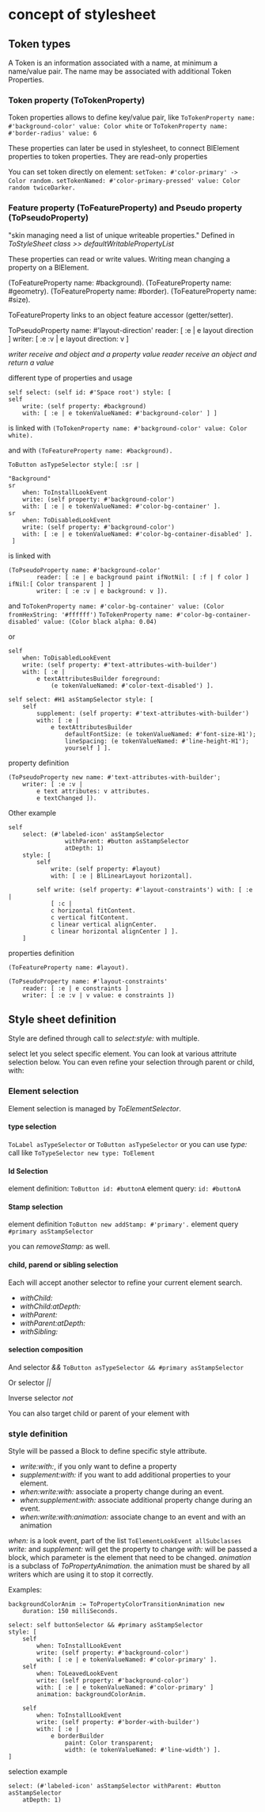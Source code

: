 # concept of stylesheet

## Token types

A Token is an information associated with a name, at minimum a name/value pair.
The name may be associated with additional Token Properties.

### Token property (ToTokenProperty)

Token properties allows to define key/value pair, like
`ToTokenProperty name: #'background-color' value: Color white`
or
`ToTokenProperty name: #'border-radius' value: 6`

These properties can later be used in stylesheet, to connect BlElement
properties to token properties. They are read-only properties

You can set token directly on element:
`setToken: #'color-primary' -> Color random.`
`setTokenNamed: #'color-primary-pressed' value: Color random twiceDarker.`

### Feature property (ToFeatureProperty) and Pseudo property (ToPseudoProperty)

"skin managing need a list of unique writeable properties."
Defined in *ToStyleSheet class >> defaultWritablePropertyList*

These properties can read or write values. Writing mean changing a property
on a BlElement.

(ToFeatureProperty name: #background).
(ToFeatureProperty name: #geometry).
(ToFeatureProperty name: #border).
(ToFeatureProperty name: #size).

ToFeatureProperty links to an object feature accessor (getter/setter).

ToPseudoProperty name: #'layout-direction'
               reader: [ :e | e layout direction ]
               writer: [ :e :v | e layout direction: v ]

*writer receive and object and a property value*
*reader receive an object and return a value*

different type of properties and usage

```smalltalk
self select: (self id: #'Space root') style: [
self
    write: (self property: #background)
    with: [ :e | e tokenValueNamed: #'background-color' ] ]
```

 is linked with
 `(ToTokenProperty name: #'background-color' value: Color white).`

 and with `(ToFeatureProperty name: #background).`

```smalltalk
ToButton asTypeSelector style:[ :sr |

"Background"
sr
    when: ToInstallLookEvent
    write: (self property: #'background-color')
    with: [ :e | e tokenValueNamed: #'color-bg-container' ].
sr
    when: ToDisabledLookEvent
    write: (self property: #'background-color')
    with: [ :e | e tokenValueNamed: #'color-bg-container-disabled' ].
 ]
```

is linked with

```smalltalk
(ToPseudoProperty name: #'background-color'
        reader: [ :e | e background paint ifNotNil: [ :f | f color ] ifNil:[ Color transparent ] ]
        writer: [ :e :v | e background: v ]).
```

and
`ToTokenProperty name: #'color-bg-container' value: (Color fromHexString: '#ffffff')`
`ToTokenProperty name: #'color-bg-container-disabled' value: (Color black alpha: 0.04)`

or

```smalltalk
self
    when: ToDisabledLookEvent
    write: (self property: #'text-attributes-with-builder')
    with: [ :e |
        e textAttributesBuilder foreground:
            (e tokenValueNamed: #'color-text-disabled') ].

self select: #H1 asStampSelector style: [
    self
        supplement: (self property: #'text-attributes-with-builder')
        with: [ :e |
            e textAttributesBuilder
                defaultFontSize: (e tokenValueNamed: #'font-size-H1');
                lineSpacing: (e tokenValueNamed: #'line-height-H1');
                yourself ] ].
```

property definition

```smalltalk
(ToPseudoProperty new name: #'text-attributes-with-builder';
    writer: [ :e :v |
        e text attributes: v attributes.
        e textChanged ]).
```

Other example

```smalltalk
self
    select: (#'labeled-icon' asStampSelector
                withParent: #button asStampSelector
                atDepth: 1)
    style: [
        self
            write: (self property: #layout)
            with: [ :e | BlLinearLayout horizontal].

        self write: (self property: #'layout-constraints') with: [ :e |
            [ :c |
            c horizontal fitContent.
            c vertical fitContent.
            c linear vertical alignCenter.
            c linear horizontal alignCenter ] ].
    ]
```

properties definition

```smalltalk
(ToFeatureProperty name: #layout).

(ToPseudoProperty name: #'layout-constraints'
    reader: [ :e | e constraints ]
    writer: [ :e :v | v value: e constraints ])
```

## Style sheet definition

Style are defined through call to *select:style:* with multiple.

select let you select specific element. You can look at various attritute
selection below. You can even refine your selection through parent or child,
with:

### Element selection

Element selection is managed by *ToElementSelector*.

#### type selection

`ToLabel asTypeSelector` or `ToButton asTypeSelector`
or you can use *type:* call like `ToTypeSelector new type: ToElement`

#### Id Selection

element definition: `ToButton id: #buttonA`
element query: `id: #buttonA`

#### Stamp selection

element definition `ToButton new addStamp: #'primary'.`
element query `#primary asStampSelector`

you can *removeStamp:* as well.

#### child, parend or sibling selection

Each will accept another selector to refine your current element search.

- *withChild:*
- *withChild:atDepth:*
- *withParent:*
- *withParent:atDepth:*
- *withSibling:*

#### selection composition

And selector *&&*
`ToButton asTypeSelector && #primary asStampSelector`

Or selector *||*

Inverse selector *not*

You can also target child or parent of your element with

### style definition

Style will be passed a Block to define specific style attribute.

- *write:with:*, if you only want to define a property
- *supplement:with:* if you want to add additional properties to your element.
- *when:write:with:* associate a property change during an event.
- *when:supplement:with:* associate additional property change during an event.
- *when:write:with:animation:* associate change to an event and with an animation

*when:* is a look event, part of the list `ToElementLookEvent allSubclasses`
*write:* and *supplement:* will get the property to change
*with:* will be passed a block, which parameter is the element that need to
be changed.
*animation* is a subclass of *ToPropertyAnimation*. the animation must be
shared by all writers which are using it to stop it correctly.

Examples:

```smalltalk
backgroundColorAnim := ToPropertyColorTransitionAnimation new
    duration: 150 milliSeconds.

select: self buttonSelector && #primary asStampSelector
style: [
    self
        when: ToInstallLookEvent
        write: (self property: #'background-color')
        with: [ :e | e tokenValueNamed: #'color-primary' ].
    self
        when: ToLeavedLookEvent
        write: (self property: #'background-color')
        with: [ :e | e tokenValueNamed: #'color-primary' ]
        animation: backgroundColorAnim.

    self
        when: ToInstallLookEvent
        write: (self property: #'border-with-builder')
        with: [ :e |
            e borderBuilder
                paint: Color transparent;
                width: (e tokenValueNamed: #'line-width') ].
]
```

selection example

```smalltalk
select: (#'labeled-icon' asStampSelector withParent: #button asStampSelector
    atDepth: 1)
```
